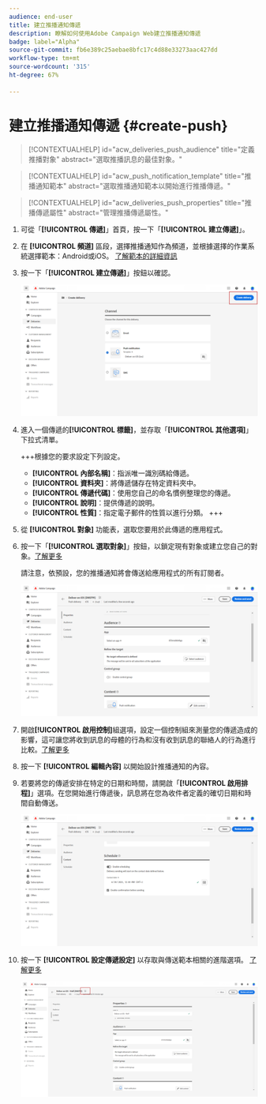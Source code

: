 ```yaml
---
audience: end-user
title: 建立推播通知傳遞
description: 瞭解如何使用Adobe Campaign Web建立推播通知傳遞
badge: label="Alpha"
source-git-commit: fb6e389c25aebae8bfc17c4d88e33273aac427dd
workflow-type: tm+mt
source-wordcount: '315'
ht-degree: 67%

---
```


# 建立推播通知傳遞 {#create-push}

>[!CONTEXTUALHELP]
>id="acw_deliveries_push_audience"
>title="定義推播對象"
>abstract="選取推播訊息的最佳對象。"

>[!CONTEXTUALHELP]
>id="acw_push_notification_template"
>title="推播通知範本"
>abstract="選取推播通知範本以開始進行推播傳遞。"

>[!CONTEXTUALHELP]
>id="acw_deliveries_push_properties"
>title="推播傳遞屬性"
>abstract="管理推播傳遞屬性。"

1. 可從「**[!UICONTROL 傳遞]**」首頁，按一下「**[!UICONTROL 建立傳遞]**」。

1. 在 **[!UICONTROL 頻道]** 區段，選擇推播通知作為頻道，並根據選擇的作業系統選擇範本：Android或iOS。 [了解範本的詳細資訊](../msg/delivery-template.md)

1. 按一下「**[!UICONTROL 建立傳遞]**」按鈕以確認。

   ![](assets/push_create_1.png)

1. 進入一個傳遞的&#x200B;**[!UICONTROL 標籤]**，並存取「**[!UICONTROL 其他選項]**」下拉式清單。

   +++根據您的要求設定下列設定。
   * **[!UICONTROL 內部名稱]**：指派唯一識別碼給傳遞。
   * **[!UICONTROL 資料夾]**：將傳遞儲存在特定資料夾中。
   * **[!UICONTROL 傳遞代碼]**：使用您自己的命名慣例整理您的傳遞。
   * **[!UICONTROL 說明]**：提供傳遞的說明。
   * **[!UICONTROL 性質]**：指定電子郵件的性質以進行分類。
+++

1. 從 **[!UICONTROL 對象]** 功能表，選取您要用於此傳遞的應用程式。

1. 按一下「**[!UICONTROL 選取對象]**」按鈕，以鎖定現有對象或建立您自己的對象。[了解更多](../audience/about-audiences.md)

   請注意，依預設，您的推播通知將會傳送給應用程式的所有訂閱者。

   ![](assets/push_create_2.png)

1. 開啟&#x200B;**[!UICONTROL 啟用控制]**&#x200B;組選項，設定一個控制組來測量您的傳遞造成的影響，這可讓您將收到訊息的母體的行為和沒有收到訊息的聯絡人的行為進行比較。[了解更多](../audience/control-group.md)

1. 按一下 **[!UICONTROL 編輯內容]** 以開始設計推播通知的內容。

1. 若要將您的傳遞安排在特定的日期和時間，請開啟「**[!UICONTROL 啟用排程]**」選項。在您開始進行傳遞後，訊息將在您為收件者定義的確切日期和時間自動傳送。

   ![](assets/push_create_3.png)

1. 按一下 **[!UICONTROL 設定傳遞設定]** 以存取與傳送範本相關的進階選項。 [了解更多](../advanced-settings/delivery-settings.md)

   ![](assets/push_create_4.png)
